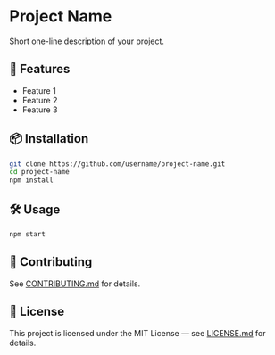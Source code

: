 # Project Name

Short one-line description of your project.

## 🚀 Features
- Feature 1
- Feature 2
- Feature 3

## 📦 Installation
```bash
git clone https://github.com/username/project-name.git
cd project-name
npm install
```

## 🛠 Usage
```bash
npm start
```

## 🤝 Contributing
See [CONTRIBUTING.md](CONTRIBUTING.md) for details.

## 📄 License
This project is licensed under the MIT License — see [LICENSE.md](LICENSE.md) for details.
